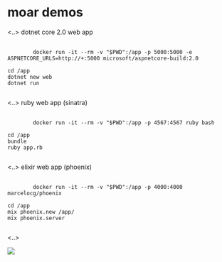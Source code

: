 # moar demos

<..>
dotnet core 2.0 web app
<pre>
    <code data-trim data-noescape class="bash">
        docker run -it --rm -v "$PWD":/app -p 5000:5000 -e ASPNETCORE_URLS=http://+:5000 microsoft/aspnetcore-build:2.0

cd /app
dotnet new web
dotnet run
    </code>
</pre>
<..>
ruby web app (sinatra)
<pre>
    <code data-trim data-noescape class="bash">
        docker run -it --rm -v "$PWD":/app -p 4567:4567 ruby bash

cd /app
bundle
ruby app.rb
    </code>
</pre>
<..>
elixir web app (phoenix)
<pre>
    <code data-trim data-noescape class="bash">
        docker run -it --rm -v "$PWD":/app -p 4000:4000 marcelocg/phoenix

cd /app
mix phoenix.new /app/
mix phoenix.server
    </code>
</pre>
<..>

![](/images/cool.gif)